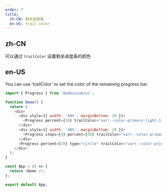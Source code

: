 ```yaml
---
order: 7
title:
  zh-CN: 剩余进度条
  en-US: trail color
---
```


## zh-CN

可以通过 `trailColor` 设置剩余进度条的颜色

## en-US

You can use 'trailColor' to set the color of the remaining progress bar.

```js
import { Progress } from '@adminium/ui';

function Demo() {
  return (
    <div>
      <div style={{ width: '40%', marginBottom: 20 }}>
        <Progress percent={30} trailColor="var(--color-primary-light-1)" />
      </div>
      <div style={{ width: '40%', marginBottom: 20 }}>
        <Progress steps={4} percent={30} trailColor="var(--color-primary-light-1)" />
      </div>
      <Progress percent={30} type="circle" trailColor="var(--color-primary-light-1)" />
    </div>
  );
}

const App = () => {
  return <Demo />;
};

export default App;
```
